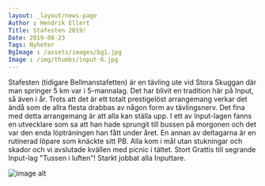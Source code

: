 ```yaml
---
layout: _layout/news-page
Author : Hendrik Ellert
Title: Stafesten 2019!
Date: 2019-08-23
Tags: Nyheter
BgImage : /assets/images/bg1.jpg
Image : /img/thumbs/input-6.jpg
---
```


Stafesten (tidigare Bellmanstafetten) är en tävling ute vid Stora Skuggan där man springer 5 km var i 5-mannalag. Det har blivit en tradition här på Input, så även i år. Trots att det är ett totalt prestigelöst arrangemang verkar det ändå som de allra flesta drabbas av någon form av tävlingsnerv. Det fina med detta arrangemang är att alla kan ställa upp. I ett av Input-lagen fanns en utvecklare som sa att han hade sprungit till bussen på morgonen och det var den enda löpträningen han fått under året. En annan av deltagarna är en rutinerad löpare som knäckte sitt PB. Alla kom i mål utan stukningar och skador och vi avslutade kvällen med picnic i tältet. 
Stort Grattis till segrande Input-lag "Tussen i luften"! Starkt jobbat alla Inputtare.

![image alt](/img/nyheter/Bellman2019.jpg)
